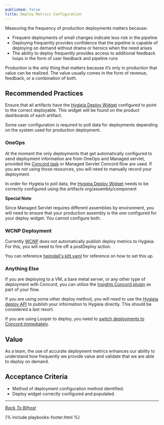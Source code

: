 ```yaml
---
published: false
title: Deploy Metrics Configuration
---
```


Measuring the frequency of production deployments matters because:

- Frequent deployments of small changes indicate less risk in the pipeline
- Deploying frequently provides confidence that the pipeline is capable of
  deploying on demand without drama or heroics when the need arises
- The ability to deploy frequently provides access to additional feedback loops
  in the form of user feedback and pipeline runs

Production is the only thing that matters because it’s only in production that
value can be realized. The value usually comes in the form of revenue, feedback, or a combination of both.

## Recommended Practices

Ensure that all artifacts have the [Hygieia Deploy Widget](http://insights.walmart.com/docs/hygieia/widgets/deploy-widget.html) configured to point to
the correct deployable. This widget will be found on the product dashboards of each
artifact.

Some user configuration is required to poll data for deployments depending on
the system used for production deployment.

### OneOps

At the moment the only deployments that get automatically configured to send
deployment information are from OneOps and Managed servlet, provided the [Concord
task](https://strati.walmart.com/products/concord/plugins/oneops.html#oneops-task)
or Managed Servlet Concord flow are used. If you are not using those resources,
you will need to manually record your deployment.

In order for Hygieia to poll data, the [Hygieia Deploy
Widget](http://insights.walmart.com/docs/hygieia/widgets/deploy-widget.html#oneops-configure-widget)
needs to be correctly configured using the artifacts org/assembly/component

**Special Note**

Since Managed Servlet requires different assemblies by environment, you will
need to ensure that your production assembly is the one configured for your
deploy widget. You cannot configure both.

### WCNP Deployment

Currently [WCNP](https://wcnp.walmart.com/docs/kitt/intro.html) does not
automatically publish deploy metrics to Hygieia. For this, you will need to fire
off a postDeploy action.

You can reference [heimdall's kitt.yaml](https://gecgithub01.walmart.com/strati/heimdall/blob/master/kitt.yml)
for reference on how to set this up.

### Anything Else

If you are deploying to a VM, a bare metal server, or any other type of
deployment with Concord, you can utilize the [Insights Concord
plugin](https://strati.walmart.com/products/concord/plugins/insights.html#examples)
as part of your flow.

If you are using some other deploy method, you will need to use the [Hygieia
deploy API](http://insights.walmart.com/docs/hygieia/widgets/deploy-widget.html#api) to
publish your information to Hygieia directly. This should be considered a last resort.

If you are using Looper to deploy, you need to [switch deployments to Concord
immediately](https://strati.walmart.com/blog/2019-05-21-oneops-deployment-looper.html).

## Value

As a team, the use of accurate deployment metrics enhances our ability to understand how
frequently we provide value and validate that we are able to deploy on demand.

## Acceptance Criteria

- Method of deployment configuration method identified.
- Deploy widget correctly configured and populated.

---

_[Back To Bifrost](../index.html)_

{% include playbooks-footer.html %}
